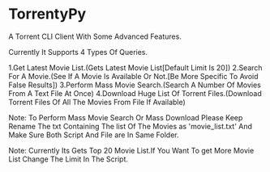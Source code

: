 # TorrentyPy
A Torrent CLI Client With Some Advanced Features.

Currently It Supports 4 Types Of Queries.

1.Get Latest Movie List.(Gets Latest Movie List[Default Limit Is 20])
2.Search For A Movie.(See If A Movie Is Available Or Not.[Be More Specific To Avoid False Results])
3.Perform Mass Movie Search.(Search A Number Of Movies From A Text File At Once)
4.Download Huge List Of Torrent Files.(Download Torrent Files Of All The Movies From File If Available)

Note: To Perform Mass Movie Search Or Mass Download Please Keep Rename The txt Containing The list Of The Movies as 'movie_list.txt' And Make Sure Both Script And File are In Same Folder.

Note: Currently Its Gets Top 20 Movie List.If You Want To get More Movie List Change The Limit In The Script.
